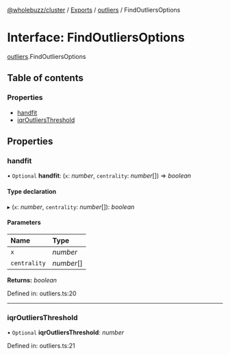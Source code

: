 [@wholebuzz/cluster](../README.md) / [Exports](../modules.md) / [outliers](../modules/outliers.md) / FindOutliersOptions

# Interface: FindOutliersOptions

[outliers](../modules/outliers.md).FindOutliersOptions

## Table of contents

### Properties

- [handfit](outliers.findoutliersoptions.md#handfit)
- [iqrOutliersThreshold](outliers.findoutliersoptions.md#iqroutliersthreshold)

## Properties

### handfit

• `Optional` **handfit**: (`x`: *number*, `centrality`: *number*[]) => *boolean*

#### Type declaration

▸ (`x`: *number*, `centrality`: *number*[]): *boolean*

#### Parameters

| Name | Type |
| :------ | :------ |
| `x` | *number* |
| `centrality` | *number*[] |

**Returns:** *boolean*

Defined in: outliers.ts:20

___

### iqrOutliersThreshold

• `Optional` **iqrOutliersThreshold**: *number*

Defined in: outliers.ts:21
